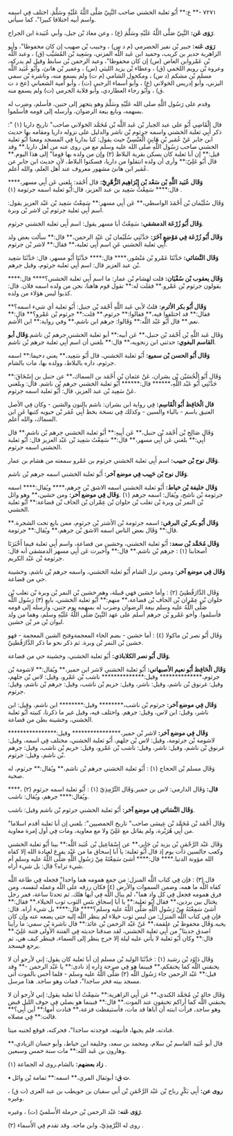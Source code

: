 ٧٢٧١ -** ع:** أَبُو ثعلبة الخشني صاحب النَّبِيّ صَلَّى اللَّهُ عَلَيْهِ وسَلَّمَ. اختلف فِي اسمه واسم أبيه اختلافا كبيرا"، كما سيأتي.

**رَوَى عَن:** النَّبِيّ صَلَّى اللَّهُ عَلَيْهِ وسَلَّمَ (ع) ، وعن معاذ بْن جبل، وأبي عُبَيدة ابن الجراح.

**رَوَى عَنه:** جبير بْن نفير الحضرمي (م د س) ، وحبيب بْن صهيب إن كان محفوظا"، وأبو الزاهرية حدير بن كريب، وحميد ابن عَبد اللَّه المزني، وسَعِيد بْن المُسَيَّب (ق) ، وعبد اللَّه بْن عَمْروابن العاص (س) إن كان محفوظا"، وعبد الرحمن بْن سابط وقيل لم يدركه، وعروة بْن رويم اللخمي (ق) ، وعطاء بْن يزيد الليثي (س) ، وعمير بْن هانئ، وأَبُو عُبَيد اللَّه مسلم بْن مشكم (د س) ، ومكحول الشامي (م ت) ولم يسمع منه، وناشرة بْن سمي اليزني، وأبو إدريس الخولاني (ع) ، وأبو أسماء الرحبي (ت) ، وأبو أمية الشعباني (عخ د ت ق) ، وأَبُو رجاء العطاردي، وأبو قلابة الجرمي (ت) ولم يسمع منه.

وقدم على رَسُول اللَّهِ صلى الله عَلَيْهِ وسَلَّمَ وهو يتجهز إلى حنين، فأسلم، وضرب له بسهمه، وبايع بيعة الرضوان، وأرسله إلى قومه فأسلموا.

قال الْقَاضِي أَبُو علي عبد الجبار بْن عَبد اللَّه بْن مُحَمَّد الخولاني صاحب" تاريخ داريا (١) ": ذكر أَبِي ثعلبة الخشني واسمه جرثوم بْن ناشر والدليل على نزوله داريا ومقامه بها حديث ابن جابر عَنْ عُمَير بْنِ هَانِئٍ الْعَنْسِيِّ حيث يقول: كنا بداريا فِي المسجد ومعنا أَبُو ثعلبة الخشني صاحب رَسُول اللَّهِ صلى الله عليه وسلم مع من روى عنه من أهل داريا.** وقد قيل:** إن أبا ثعلبة كان يسكن بقرية البلاط (٢) وإن من ولده بها قوما" إلى هذا اليوم.** قال أَبُو عَلِيّ:** وأرى أن ولده انتقلوا من داريا، فسكنوا البلاط، لأن حديث ابن جابر عن عُمَير ابن هانئ مشهور معروف عند أهل العلم، والله أعلم.

**وَقَال عُبَيد اللَّهِ بْن سَعْد بْن إِبْرَاهِيم الزُّهْرِيّ:** قال أَحْمَد: بلغني عَن أَبِي مسهر،**** قال:**** سَمِعْتُ سَعِيد بن عبد العزيز، قال:أَبُو ثعلبة اسمه جرثومة (١) .

وَقَال سُلَيْمان بْن أَحْمَدَ الواسطي،** عَن أَبِي مسهر:** سَمِعْتُ سَعِيد بْن عَبْد العزيز يقول: اسم أَبِي ثعلبة جرثوم بْن لاشر بْن وبرة.

**وَقَال أَبُو زُرْعَة الدمشقي:** سَمِعْتُ أبا مسهر يقول: اسم أَبِي ثعلبة الخشني جرثوم.

**وَقَال أَبُو زُرْعَة فِي مَوْضِعٍ آخَرَ:** حَدَّثَنِي سُلَيْمان بْن عَبْد الرحمن،** قال:** سألت بعض ولد أَبِي ثعلبة الخشني عَنِ اسم أَبِي ثعلبة،** فقال:** لاشر بْن جرثوم.

**وَقَال النَّسَائي:** حَدَّثَنَا عَمْرو بْن مَنْصُور،**** قال:**** حَدَّثَنَا أَبُو مسهر، قال: حَدَّثَنَا سَعِيد بْن عبد العزيز قال: اسم أَبِي ثعلبة جرثوم، وقيل جرهم.

**وَقَال يعقوب بْن سُفْيَان:** قلت لهشام بْن عمار: ما اسم أَبِي ثعلبة الخشني؟**** قال:**** يقولون جرثوم بْن عَمْرو.** فقلت له:** تقول قوم هاهنا، نحن من ولده اسمه فلان. قال: كذبوا ليس هؤلاء من ولده.

**وَقَال أَبُو بكر الأثرم:** قلتُ لأبي عَبد اللَّهِ أَحْمَد بْن حنبل: أَبُو ثعلبة أي شيء اسمه؟** فقال:** قد اختلفوا فيه،** فقالوا:** جرثوم.** قلت:** جرثوم بْن عَمْرو؟** قال:** نعم.** قال أَبُو عَبْد اللَّه:** وَقَالوا: جرهم ابن ناشم،** وفي رواية:** ابن الأشم.

وَقَال عَبد اللَّهِ بْن أَحْمَد بْن حنبل،** عَن أبيه:** أبو ثعلبة الخشني جرهم بْن ناشم.**وَقَال أبو القاسم البغوي:** حدثني ابن زنجويه،** قال:** بلغني أن اسم أَبِي ثعلبة جرهم بْن ناشم.

**وَقَال أَبُو الحسن بْن سميع:** أَبُو ثعلبة الخشني، قال أَبُو سَعِيد،** يعني دحيما:** اسمه جرثوم، داره بالبلاط، وولده بها، مات بالشام.

وَقَال أَبُو الْحُسَيْن بْن بشران، عَنْ عثمان بْن أَحْمَد بن السماك،** عن حنبل بن إِسْحَاقَ:** حَدَّثَنِي أَبُو عَبْد اللَّهِ،****** قال:****** أَبُو ثعلبة الخشني جرهم بْن ناشم. قال: وبلغني عَنْ سَعِيد بْن عبد العزيز، قال: أَبُو ثعلبة اسمه جرثوم.

**قال الْحَافِظ أَبُو الْقَاسِم:** فِي رواية ابن بشران: ناشم بالنون والشين - وكان فِي الأصل العتيق باسم - بالباء والسين - وكذلك فِي نسخة بخط أَبِي عُمَر بْن حيويه كتبها عَنِ ابن السماك، والله أعلم.

وَقَال صَالِح بْن أَحْمَد بْن حنبل،** عَن أَبِيهِ:** أَبُو ثعلبة الخشني جرهم بْن ناشم.** قال أَبِي:** بلغني عَن أَبِي مسهر،** قال:** سَمِعْتُ سَعِيد بْن عَبْد العزيز قال: أَبُو ثعلبة الخشني اسمه جرثوم.

**وَقَال نوح بْن حبيب:** اسم أَبِي ثعلبة الخشني جرثوم بن عَمْرو سمعته من هشام بن عمار.

**وَقَال نوح بْن حَبِيب فِي موضع آخر:** أَبُو ثعلبة الخشني اسمه جرهم بْن ناشم.

**وَقَال خليفة بْن خياط:** أَبُو ثعلبة الخشني اسمه الاشق بْن جرهم،**** ويُقال:**** اسمه جرثومة بْن ناشج، ويُقال: اسمه جرهم (١) .**وَقَال فِي موضع آخر:** ومن خشين،** وهو وائل بْن النمر بْن وبرة بْن تغلب بْن حلوان بْن عِمْران بْن الحاف بْن قضاعة:** أَبُو ثعلبة الخشني.

**وَقَال أَبُو بكر بْن البرقي:** اسمه جرثومة بْن الأشتر بْن جرثوم، ممن بايع تحت الشجرة.** قال:** وَقَال بعض الناس اسمه الاشق بْن جرهم،** ويُقال:** جرثومة.

**وَقَال مُحَمَّد بْن سعد:** أَبُو ثعلبة الخشني، وخشين من قضاعة، واسم أَبِي ثعلبة فيما أَخْبَرَنَا أصحابنا (١) : جرهم بْن ناشم.** قال:** وأخبرت عَن أَبِي مسهر الدمشقي أنه قال: جرثومة بْن عَبْد الكريم.

**وَقَال فِي موضع آخر:** وممن نزل الشام أَبُو ثعلبة الخشني، واسمه جرهم بْن ناشم، وخشينة حي من قضاعة.

وَقَال الدَّارَقُطنِيّ (٢) : وأما خشين فهي قبيلة، وهم خشين بْن النمر بْن وبرة بْن تغلب بْن حلوان بْن عِمْران بْن الحاف بْن قضاعة،** منهم:** أَبُو ثعلبة الخشني، بايع (٣) رَسُول اللَّه صَلَّى اللَّهُ عليه وسلم بيعة الرضوان وضرب له بسهمه يوم حنين، وأرسله إلى قومه فأسلموا. وأخو عَمْرو بْن جرهم أسلم على عهد النَّبِيّ صَلَّى اللَّهُ عَلَيْهِ وسلم، وهما من ولد لبوان بْن مر بْن خشين.

وَقَال أَبُو نصر بْن ماكولا (٤) : أما خشين - بضم الخاء المعجمةوفتح الشين المعجمة - فهو خشين بْن النمر بْن وبرة. ثم ذكر نحو ما ذكر الدَّارَقُطنِيّ.

**وَقَال أَبُو نصر الكلاباذي:** أَبُو ثعلبة الخشني، وخشينة حي من قضاعة.

**وَقَال الْحَافِظ أَبُو نعيم الأصبهاني:** أَبُو ثعلبة الخشني لاشر ابن حمير،** ويُقال:** لاشومة بْن جرثوم،************** وقيل:************** ناشب بْن عَمْرو، وقيل: لاس بْن جلهم، وقيل: غرنوق بْن ناشم، وقيل: ناشر، وقيل: خريم بْن ناشب، وقيل: جرهم بْن ناشم، وقيل: جرثوم.

**وَقَال فِي موضع آخر:** جرثوم بْن ناشب،******** وقيل:******** ابن ناشم، وقيل: ابن ناشر، وقيل: ابن لاس، وقيل: جرهم. واختلف فيه، وقيل غير ما ذكرنا، كنيته أَبُو ثعلبة الخشني، وخشينة بطن من قضاعة.

**وَقَال فِي موضع آخر:** لاشر بْن حمير،**************** وقيل:**************** لاشومة بْن جرثومة، وقيل: لاس بْن جلهم، أَبُو ثعلبة الخشني، مختلف فِي اسمه، وقيل: غرنوق بْن ناشم، وقيل: ناشر، وقيل: ناشب بْن عَمْرو، وقيل: خريم بْن ناشب، وقيل: جرهم بْن ناشم، وقيل: جرثوم.

وَقَال مسلم بْن الحجاج (١) : أَبُو ثعلبة الخشني جرهم بْن ناشم،** ويُقال:** جرثوم، له صحبة.

**قال:** وَقَال الدارمي: لاس بن حمير.وَقَال التِّرْمِذِيّ (١) : أَبُو ثعلبة اسمه جرثوم (٢) ،**** ويُقال:**** جرهم، ويُقال: ناشب.

**وَقَال النَّسَائي فِي موضع آخر:** أَبُو ثعلبة الخشني جرثوم بْن ناشم وقيل: ناشب.

وَقَال أَحْمَد بْن مُحَمَّد بْن عِيسَى صاحب" تاريخ الحمصيين": بلغني إن أبا ثعلبة أقدم اسلاما" من أَبِي هُرَيْرة، ولم يقاتل مع عَلِيّ ولا مع معاوية، ومات فِي أول إمرة معاوية.

وَقَال عَبْد الرَّحْمَنِ بْن يزيد بْن جَابِر،** عن إِسْمَاعِيل بْن عُبَيد اللَّه:** بينا أَبُو ثعلبة الخشني وكعب جالسين ذات يوم إذ قال أَبُو ثعلبة: يا أبا إسحاق ما من عَبْد يفرغ لعبادة الله إلا كفاه الله مؤونة الدنيا.**** قال:**** أشئ سَمِعْتَهُ مِنْ رَسُولِ اللَّهِ صَلَّى اللَّهُ عليه وسلم أم شيء تراه؟ قال: بل شيء أراه.

قال (٣) : فإن فِي كتاب اللَّه المنزل: من جمع همومه هما واحدا" فجعله فِي طاعة اللَّه كفاه اللَّه ما همه، وضمن السموات والأرض (٤) فكان رزقه على اللَّه وعمله لنفسه، ومن فرق همومه فجعل فِي كل واد هما"، لم يبال اللَّه فِي أيها هلك. ثم تحدثا ساعة، فمر رجل يختال بين بردين،** فقال أَبُو ثعلبة:** يا أبا إسحاق بئس الثوب ثوب الخيلاء.** فقال:** أشئ سَمِعْتَهُ مِنْ رَسُولِ اللَّهِ صَلَّى اللَّهُ عليه وسلم؟**** قال:**** بل شيء أراه. قال: فإن فِي كتاب اللَّه المنزل: من لبس ثوب خيلاء لم ينظر اللَّه إليه حتى يضعه عنه وإن كان يحبه.وَقَال محفوظ بْن علقمة،** عَنْ عَبْد الرحمن بْن عائذ:** قال ناشرة بْن سمي: ما رأينا اصدق حديثا" من أَبِي ثعلبة الخشني، لقد صدقنا حديثه فِي الفتنة الأولى فتنة عَلِيّ.** قال:** وكان أَبُو ثعلبة لا يأتي عليه ليلة إلا خرج ينظر إلى السماء، فينظر كيف هي، ثم يرجع فيسجد.

وَقَال دَاوُد بْن رشيد (١) : حَدَّثَنَا الوليد بْن مسلم إن أبا ثعلبة كان يقول: إني لأرجو أن لا يخنقني اللَّه كما يخنقكم،** فبينما هو فِي صرحة داره إذ نادى:** يا عَبْد الرحمن -** وقد قيل:** عَبْد الرحمن جاء رَسُول اللَّه (٢) صَلَّى اللَّهُ عليه وسلم - فلما أحس بالموت أتى مسجد بيته فخر ساجدا"، فمات وهو ساجد. هذا مرسل.

وَقَال خالد بْن مُحَمَّد الكندي،** عَن أَبِي الزاهرية:** سَمِعْتُ أبا ثعلبة يقول: إني لأرجو أن لا يخنقني اللَّه كما أراكم تخنقون عند الموت.** قال:** فبينما هو يصلي فِي جوف الليل قبض وهو ساجد، فرأت ابنته أن أباها قد مات، فأستيقظت فزعة،** فنادت أمها:** أين أَبِي؟** قالت:** فِي مصلاه.

فنادته، فلم يجبها، فأنبهته، فوجدته ساجدا"، فحركته، فوقع لجنبه ميتا.

قال أبو عُبَيد القاسم بْن سلام، ومحمد بن سعد، وخليفة ابن خياط، وأبو حسان الزيادي،** وهارون بن عَبد الله:** مات سنة خمس وسبعين.

**زاد بعضهم:** بالشام.روى له الجماعة (١) .

**• ت ق:** أبوثفال المري،** اسمه:** ثمامة بْن وائل.

**روى عن:** أَبِي بَكْرٍ رباح بْن عَبْد الرَّحْمَنِ بْن أَبي سفيان بن حويطب بن عبد العزى (ت ق) ، وغيره.

**رَوَى عَنه:** عَبْد الرحمن بْن حرملة الأَسلميّ (ت) ، وغيره.

روى له التِّرْمِذِيّ، وابن ماجه. وقد تقدم فِي الأَسماء (٢) .